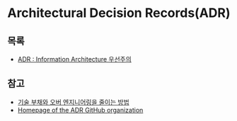 # Architectural Decision Records(ADR)

## 목록

- [ADR : Information Architecture 우선주의](ia%201st.md)

## 참고

- [기술 부채와 오버 엔지니어링을 줄이는 방법](https://channy.creation.net/blog/1623)
- [Homepage of the ADR GitHub organization](https://adr.github.io)

